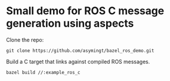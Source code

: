 # Small demo for ROS C message generation using aspects

Clone the repo:

```
git clone https://github.com/asymingt/bazel_ros_demo.git
```

Build a C target that links against compiled ROS messages.

```
bazel build //:example_ros_c
```